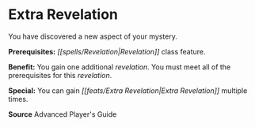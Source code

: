 ﻿---
cssclass: [feats]

---
# Extra Revelation

You have discovered a new aspect of your mystery.

**Prerequisites:** _[[spells/Revelation|Revelation]]_ class feature.

**Benefit:** You gain one additional _revelation_. You must meet all of the prerequisites for this _revelation_.

**Special:** You can gain _[[feats/Extra Revelation|Extra Revelation]]_ multiple times.

**Source** Advanced Player's Guide